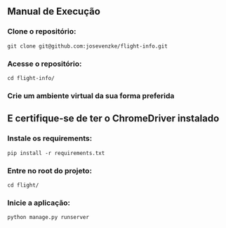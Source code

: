 
## Manual de Execução

### Clone o repositório:
`git clone git@github.com:josevenzke/flight-info.git`

### Acesse o repositório:
`cd flight-info/`

### Crie um ambiente virtual da sua forma preferida
## E certifique-se de ter o ChromeDriver instalado

### Instale os requirements:
`pip install -r requirements.txt`

### Entre no root do projeto:
`cd flight/`

### Inicie a aplicação:
`python manage.py runserver`
